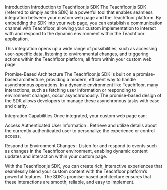 Introduction
Introduction to Teachfloor.js SDK
The Teachfloor.js SDK (referred to simply as the SDK) is a powerful tool that enables seamless integration between your custom web page and the Teachfloor platform. By embedding the SDK into your web page, you can establish a communication channel with Teachfloor, allowing your custom implementation to interact with and respond to the dynamic environment within the Teachfloor application.

This integration opens up a wide range of possibilities, such as accessing user-specific data, listening to environmental changes, and triggering actions within the Teachfloor platform, all from within your custom web page.

Promise-Based Architecture
The Teachfloor.js SDK is built on a promise-based architecture, providing a modern, efficient way to handle asynchronous operations. In a dynamic environment like Teachfloor, many interactions, such as fetching user information or responding to environment changes, occur asynchronously. The promise-based design of the SDK allows developers to manage these asynchronous tasks with ease and clarity.

Integration Capabilities
Once integrated, your custom web page can:

Access Authenticated User Information : Retrieve and utilize details about the currently authenticated user to personalize the experience or control access.

Respond to Environment Changes : Listen for and respond to events such as changes in the Teachfloor environment, enabling dynamic content updates and interaction within your custom page.

With the Teachfloor.js SDK, you can create rich, interactive experiences that seamlessly blend your custom content with the Teachfloor platform’s powerful features. The SDK's promise-based architecture ensures that these interactions are smooth, reliable, and easy to implement.